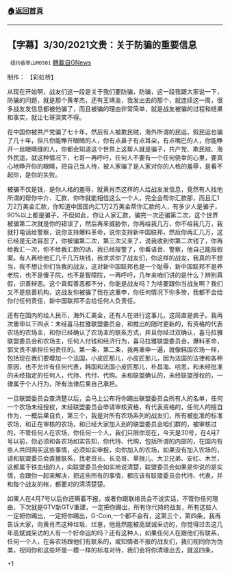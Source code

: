 ###  [:house:返回首頁](https://github.com/ourhimalayas/txt)
---

## 【字幕】3/30/2021文贵：关于防骗的重要信息
` 纽约香草山MOS01` [轉載自GNews](https://gnews.org/zh-hans/1039042/)

制作： 【彩虹桥】



从现在开始啊，战友们这一段是关于我们要防骗，防骗，这一段我跟大家说一下，防骗的问题，就是那个黄孝杰，还有王靖渝，我发出去的那个，就连续这一周，很多战友发信息都被他骗了，而且被骗的理由非常简单，就是战友被骗的过程和结果和事实，就让七哥哭笑不得。

在中国你被共产党骗了七十年，然后有人被欺民贼，海外所谓的民运，假民运也骗了几十年，但凡你能睁开眼睛的人，你有点鼻子有点耳朵，有点嘴巴的人，你能睁开一丝眼睛缝的人，你都会知道这个世界上这帮人就是骗子，共产党、欺民贼、海外民运，就这种情况下，七哥一再呼吁，任何人不要有一个任何侥幸的心里，要真心地睁开你的眼睛，把自己当人待，被人家骗了是人家对你的人格的羞辱，是看不起你，是你的失败。

被骗不仅是钱，是你人格的羞辱，就黄肖杰这样的人给战友发信息，竟然有人找他所谓的帮你中介、汇款，你咋就能相信这么一个人，完全会帮你汇款那，而且汇1万2万美金汇款，你知道中国国内汇1万2万美金帮你汇款的人，有多少人是骗子，90%以上都是骗子，不但如此，你让人家汇款，骗完一次还骗第二次，这个世界被骗第二次就是你的错误了，然后再来威胁你，你再给我几万，你不给我几万，我就打电话给警察，说你支持爆料革命，说你支持新中国联邦，然后你再汇几万，这已经是无法容忍了，你被骗第二次，第三次又来了，说我收到你第二次钱了，你再给我汇一次，你不给我汇款的话，我已经报警了，你看语音、警察，他自己能报假案。有人再给他汇几千几万块钱，我求求你了战友们，你这样的战友，我真的不想当，我不想让你们当我的战友，这对新中国联邦也是一个耻辱，新中国联邦不是养老院，也不是傻子院，也不是智障院，一再呼吁，几年来咱们讲的是什么？辨别真假，识善辩恶。这个真假善恶都不分，你能是战友吗？为啥要跟你当战友啊？我们又不是慈善机构，这战友你被骗了我在这重申，你任何情况下你多惨，我都不会给你付任何责任，新中国联邦不会给任何人负责任。

还有在国内的给人民币，海外汇美金，还有人在进行这事儿，这简直是疯子。我再次重申以下四点：未经喜马拉雅联盟委员会，和推出的随时更新的，有资格的代表农场的农场主，和你已经确认了农场主的联系方式，并且你经过双确认，喜马拉雅联盟委员会和农场主，任何人付钱和经济行为，喜马拉雅联盟委员会，爆料革命，郭文贵不承担任何责任的。第一条，第二条，我再重申一遍，就像韩国农场一样，包括现在我们要增加一个法国，小皮匠那儿，小皮匠那儿，因为法国的法律和各种原因，也不允许有任何代表，韩国和法国小皮匠那儿，朴昌海、哈恩，和未经批准的未经指定的任何人，代持、代付、代购。未和联盟确认的，未经联盟授权的，一律属于个人行为，所有法律后果自己承担。

一旦联盟委员会查清楚以后，会马上公布将你踢出联盟委员会所有人的名单，任何一个农场未经授权，未经联盟委员会申请审核资格，有代表资格的，任何人的擅自作为，一概后果自负，第三个，我是对所有农场系列的战友们，所有被批准的标准农场，和正在审核的农场，和已经大家加入到的联盟委员会咱们群的，被审核过的，不管任何人在农场，你任何一个人，我们只限你现在，今天是30号，在4月7号以前，你必须和各农场如实告知，你代持、代购，包括所谓的内部的，在国内有些人共同购买这些事情，必须如实申报，向你加入的农场，如果没有加入农场的，请和联盟委员会直接联系，找老班长、长岛哥、草根儿、大卫兄弟、安红、木兰，这都属于铁血组的人，向联盟委员会如实地说清楚，联盟委员会如果是你说的是实情，会跟你一起来解决，把这些所有的事情，都应该有联盟委员会代持、代表，并和每个战友的帐，都要对的清清楚楚。

如果人在4月7号以后你还瞒着不报，或者你跟联络员会不说实话，不管你任何理由，下次就是GTV新GTV重建，一定把你踢出，所有你代持的战友，所有这些人一定把你踢出，一定把你踢出，G-Coin,一个都不会有，这第三个，第四条，我再告诉大家，向黄肖杰这种垃圾、烂崽，他竟然能被高斌诚采访的，你觉得过去这几年高斌诚采访的人有一个好命运的吗？还有这种人，如果任何人在跟他们有联系，任何一个人，在各农场跟他们有联系的，或知情者不报的战友们，我们视同你为伪类，视同你和这些坏蛋一模一样的标准对待，我们会将你清理出去，就这四条，

+1
